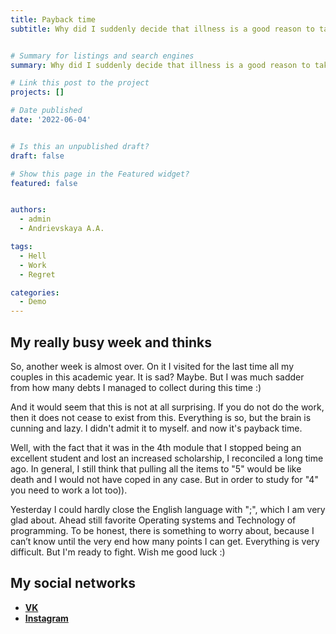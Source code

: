 ```yaml
---
title: Payback time
subtitle: Why did I suddenly decide that illness is a good reason to take a vacation?)


# Summary for listings and search engines
summary: Why did I suddenly decide that illness is a good reason to take a vacation?)

# Link this post to the project
projects: []

# Date published
date: '2022-06-04'


# Is this an unpublished draft?
draft: false

# Show this page in the Featured widget?
featured: false


authors:
  - admin
  - Andrievskaya A.A.

tags:
  - Hell
  - Work
  - Regret

categories:
  - Demo
---
```


## My really busy week and thinks

So, another week is almost over. On it I visited for the last time all my couples in this academic year. It is sad? Maybe. But I was much sadder from how many debts I managed to collect during this time :)

And it would seem that this is not at all surprising. If you do not do the work, then it does not cease to exist from this. Everything is so, but the brain is cunning and lazy. I didn't admit it to myself. and now it's payback time.

Well, with the fact that it was in the 4th module that I stopped being an excellent student and lost an increased scholarship, I reconciled a long time ago. In general, I still think that pulling all the items to "5" would be like death and I would not have coped in any case. But in order to study for "4" you need to work a lot too)).

Yesterday I could hardly close the English language with ";", which I am very glad about. Ahead still favorite Operating systems and Technology of programming. To be honest, there is something to worry about, because I can’t know until the very end how many points I can get. Everything is very difficult. But I'm ready to fight. Wish me good luck :)


## My social networks

- [**VK**](https://vk.com/grandryce)
- [**Instagram**](grandryce_an)


